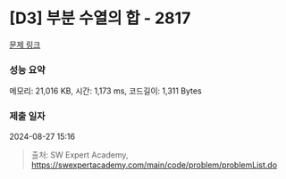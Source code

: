 # [D3] 부분 수열의 합 - 2817 

[문제 링크](https://swexpertacademy.com/main/code/problem/problemDetail.do?contestProbId=AV7IzvG6EksDFAXB) 

### 성능 요약

메모리: 21,016 KB, 시간: 1,173 ms, 코드길이: 1,311 Bytes

### 제출 일자

2024-08-27 15:16



> 출처: SW Expert Academy, https://swexpertacademy.com/main/code/problem/problemList.do